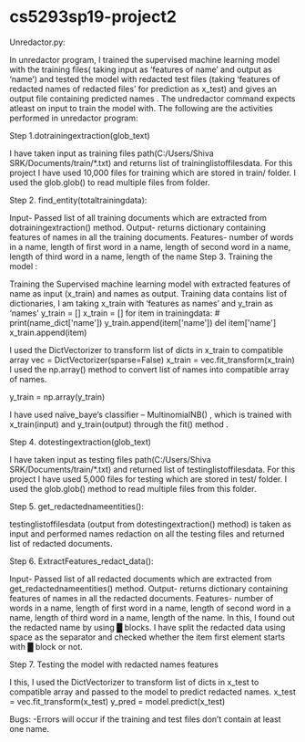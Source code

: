 # cs5293sp19-project2

Unredactor.py:

In unredactor program, I trained the supervised machine learning model with the training files( taking input as ‘features of name’ and output as ‘name’) and tested the model with redacted test files (taking ‘features of redacted names of redacted files’ for prediction as x_test) and gives an output file containing predicted names . The undredactor command expects atleast on input to train the model with.
The following are the activities performed in unredactor program:

Step 1.dotrainingextraction(glob_text)

I have taken input as training files path(C:/Users/Shiva SRK/Documents/train/*.txt) and returns list of traininglistoffilesdata. For this project I have used 10,000 files for training which are stored in train/ folder.
I used  the glob.glob() to read multiple files from folder.

Step 2. find_entity(totaltrainingdata):

Input- Passed list of all training documents which are extracted from dotrainingextraction() method.
Output- returns dictionary containing features of names in all the training documents.
Features- number of words in a name, length of first word in a name, length  of second word in a name, length  of third word in a name, length of the name
Step 3. Training the model :

Training the Supervised machine learning model with extracted features of name as input (x_train) and names as output. 
Training data contains list of dictionaries, I am taking x_train with ‘features as names’ and y_train as ‘names’
y_train = []
x_train = []
for item in trainingdata:
    # print(name_dict['name'])
    y_train.append(item['name'])
    del item['name']
    x_train.append(item)

I used the DictVectorizer to transform list of dicts in x_train to compatible array 
vec = DictVectorizer(sparse=False)
x_train = vec.fit_transform(x_train)
I used the np.array() method to convert list of names into compatible array of names.

y_train = np.array(y_train)

I have used naïve_baye’s classifier – MultinomialNB() , which is trained with x_train(input) and y_train(output) through the fit() method .


Step 4.  dotestingextraction(glob_text)

I have taken input as testing files path(C:/Users/Shiva SRK/Documents/train/*.txt) and returned list of testinglistoffilesdata. For this project I have used 5,000 files for testing which are stored in test/ folder.
I used  the glob.glob() method to read multiple files from this folder.

Step 5. get_redactednameentities():

testinglistoffilesdata (output from dotestingextraction() method) is taken as input  and performed names redaction on  all the testing files and returned list  of redacted documents.

Step 6. ExtractFeatures_redact_data():

Input- Passed list of all redacted documents which are extracted from get_redactednameentities() method.
Output- returns dictionary containing features of names in all the redacted documents.
Features- number of words in a name, length of first word in a name, length of second word in a name, length of third word in a name, length of the name. 
In this, I found out the redacted name by using █ blocks. I have split the redacted data using space as the separator and checked whether the item first element starts with █  block or not.


Step 7. Testing the model with redacted names features

I this, I used the DictVectorizer to transform list of dicts in x_test to compatible array and passed to the model to predict redacted names.
x_test = vec.fit_transform(x_test)
y_pred =  model.predict(x_test)

Bugs: -Errors will occur if the training and test files don’t contain at least one name.






